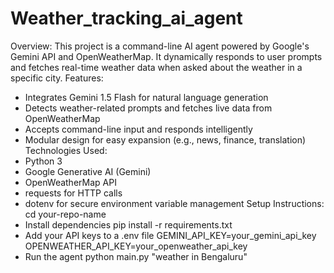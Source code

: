 # Weather_tracking_ai_agent
Overview:
This project is a command-line AI agent powered by Google's Gemini API and OpenWeatherMap. It dynamically responds to user prompts and fetches real-time weather data when asked about the weather in a specific city.
Features:
- Integrates Gemini 1.5 Flash for natural language generation
- Detects weather-related prompts and fetches live data from OpenWeatherMap
- Accepts command-line input and responds intelligently
- Modular design for easy expansion (e.g., news, finance, translation)
Technologies Used:
- Python 3
- Google Generative AI (Gemini)
- OpenWeatherMap API
- requests for HTTP calls
- dotenv for secure environment variable management
Setup Instructions:
cd your-repo-name
- Install dependencies
pip install -r requirements.txt
- Add your API keys to a .env file
GEMINI_API_KEY=your_gemini_api_key
OPENWEATHER_API_KEY=your_openweather_api_key
- Run the agent
python main.py "weather in Bengaluru"



